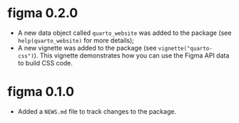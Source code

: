# figma 0.2.0

- A new data object called `quarto_website` was added to the package (see `help(quarto_website)` for more details);
- A new vignette was added to the package (see `vignette("quarto-css")`). This vignette demonstrates how you can use the Figma API data to build CSS code.

# figma 0.1.0

* Added a `NEWS.md` file to track changes to the package.
